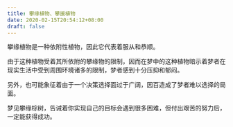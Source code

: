 ```yaml
---
title: 攀缘植物、攀援植物
date: 2020-02-15T20:54:12+08:00
draft: false
---
```


攀缘植物是一种依附性植物，因此它代表着服从和恭顺。

由于这种植物受着其所依附的攀缘物的限制，因而在梦中的这种植物暗示着梦者在现实生活中受到周围环境诸多的限制，梦者感到十分压抑和郁闷。

另外，也可能象征着由于一个决策选择面过于广阔，因百造成了梦者难以选择的局面。

梦见攀缘棕树，告诫着你实现自己的目标会遇到很多困难，但付出艰苦的努力后，一定能获得成功。